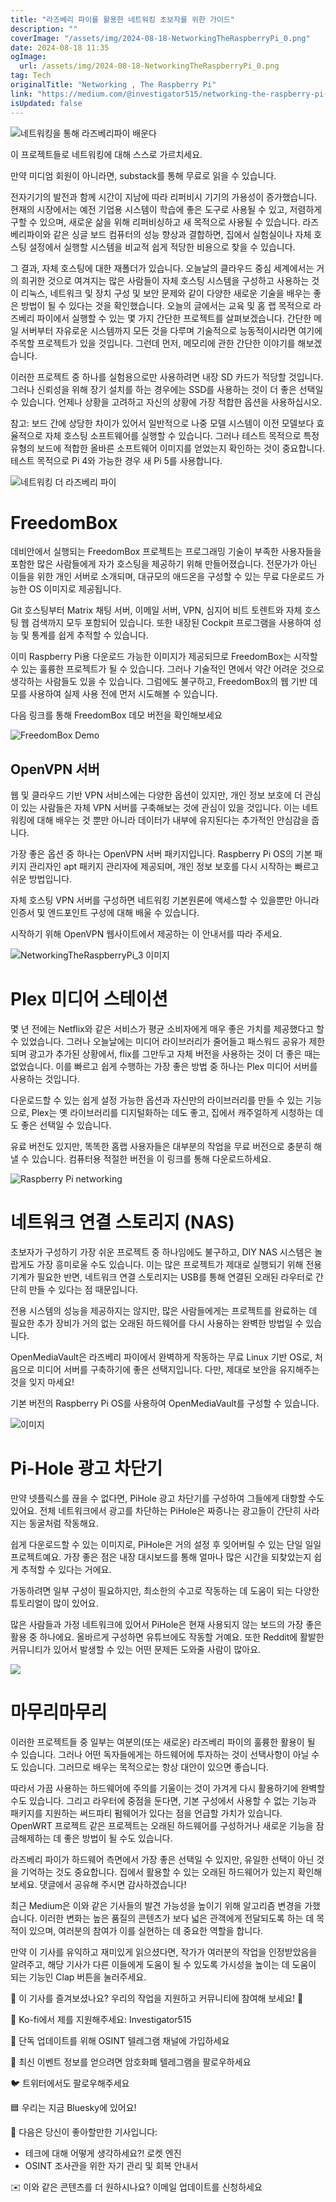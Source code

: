 ```yaml
---
title: "라즈베리 파이를 활용한 네트워킹 초보자를 위한 가이드"
description: ""
coverImage: "/assets/img/2024-08-18-NetworkingTheRaspberryPi_0.png"
date: 2024-08-18 11:35
ogImage: 
  url: /assets/img/2024-08-18-NetworkingTheRaspberryPi_0.png
tag: Tech
originalTitle: "Networking , The Raspberry Pi"
link: "https://medium.com/@investigator515/networking-the-raspberry-pi-b23a1f0b96a3"
isUpdated: false
---
```



![네트워킹을 통해 라즈베리파이 배운다](/assets/img/2024-08-18-NetworkingTheRaspberryPi_0.png)

이 프로젝트들로 네트워킹에 대해 스스로 가르치세요.

만약 미디엄 회원이 아니라면, substack를 통해 무료로 읽을 수 있습니다.

전자기기의 발전과 함께 시간이 지남에 따라 리퍼비시 기기의 가용성이 증가했습니다. 현재의 시장에서는 예전 기업용 시스템이 학습에 좋은 도구로 사용될 수 있고, 저렴하게 구할 수 있으며, 새로운 삶을 위해 리퍼비싱하고 새 목적으로 사용될 수 있습니다. 라즈베리파이와 같은 싱글 보드 컴퓨터의 성능 향상과 결합하면, 집에서 실험실이나 자체 호스팅 설정에서 실행할 시스템을 비교적 쉽게 적당한 비용으로 찾을 수 있습니다.

<div class="content-ad"></div>

그 결과, 자체 호스팅에 대한 재폴더가 있습니다. 오늘날의 클라우드 중심 세계에서는 거의 희귀한 것으로 여겨지는 많은 사람들이 자체 호스팅 시스템을 구성하고 사용하는 것이 리눅스, 네트워크 및 장치 구성 및 보안 문제와 같이 다양한 새로운 기술을 배우는 좋은 방법이 될 수 있다는 것을 확인했습니다. 오늘의 글에서는 교육 및 홈 랩 목적으로 라즈베리 파이에서 실행할 수 있는 몇 가지 간단한 프로젝트를 살펴보겠습니다. 간단한 메일 서버부터 자유로운 시스템까지 모든 것을 다루며 기술적으로 능동적이시라면 여기에 주목할 프로젝트가 있을 것입니다. 그런데 먼저, 메모리에 관한 간단한 이야기를 해보겠습니다.

이러한 프로젝트 중 하나를 실험용으로만 사용하려면 내장 SD 카드가 적당할 것입니다. 그러나 신뢰성을 위해 장기 설치를 하는 경우에는 SSD를 사용하는 것이 더 좋은 선택일 수 있습니다. 언제나 상황을 고려하고 자신의 상황에 가장 적합한 옵션을 사용하십시오.

참고: 보드 간에 상당한 차이가 있어서 일반적으로 나중 모델 시스템이 이전 모델보다 효율적으로 자체 호스팅 소프트웨어를 실행할 수 있습니다. 그러나 테스트 목적으로 특정 유형의 보드에 적합한 올바른 소프트웨어 이미지를 얻었는지 확인하는 것이 중요합니다. 테스트 목적으로 Pi 4와 가능한 경우 새 Pi 5를 사용합니다.

![네트워킹 더 라즈베리 파이](/assets/img/2024-08-18-NetworkingTheRaspberryPi_1.png)

<div class="content-ad"></div>

# FreedomBox

데비안에서 실행되는 FreedomBox 프로젝트는 프로그래밍 기술이 부족한 사용자들을 포함한 많은 사람들에게 자가 호스팅을 제공하기 위해 만들어졌습니다. 전문가가 아닌 이들을 위한 개인 서버로 소개되며, 대규모의 애드온을 구성할 수 있는 무료 다운로드 가능한 OS 이미지로 제공됩니다.

Git 호스팅부터 Matrix 채팅 서버, 이메일 서버, VPN, 심지어 비트 토렌트와 자체 호스팅 웹 검색까지 모두 포함되어 있습니다. 또한 내장된 Cockpit 프로그램을 사용하여 성능 및 통계를 쉽게 추적할 수 있습니다.

이미 Raspberry Pi용 다운로드 가능한 이미지가 제공되므로 FreedomBox는 시작할 수 있는 훌륭한 프로젝트가 될 수 있습니다. 그러나 기술적인 면에서 약간 어려운 것으로 생각하는 사람들도 있을 수 있습니다. 그럼에도 불구하고, FreedomBox의 웹 기반 데모를 사용하여 실제 사용 전에 먼저 시도해볼 수 있습니다.

<div class="content-ad"></div>

다음 링크를 통해 FreedomBox 데모 버전을 확인해보세요

![FreedomBox Demo](/assets/img/2024-08-18-NetworkingTheRaspberryPi_2.png)

## OpenVPN 서버

웹 및 클라우드 기반 VPN 서비스에는 다양한 옵션이 있지만, 개인 정보 보호에 더 관심이 있는 사람들은 자체 VPN 서버를 구축해보는 것에 관심이 있을 것입니다. 이는 네트워킹에 대해 배우는 것 뿐만 아니라 데이터가 내부에 유지된다는 추가적인 안심감을 줍니다.

<div class="content-ad"></div>

가장 좋은 옵션 중 하나는 OpenVPN 서버 패키지입니다. Raspberry Pi OS의 기본 패키지 관리자인 apt 패키지 관리자에 제공되며, 개인 정보 보호를 다시 시작하는 빠르고 쉬운 방법입니다.

자체 호스팅 VPN 서버를 구성하면 네트워킹 기본원론에 액세스할 수 있을뿐만 아니라 인증서 및 엔드포인트 구성에 대해 배울 수 있습니다.

시작하기 위해 OpenVPN 웹사이트에서 제공하는 이 안내서를 따라 주세요.

![NetworkingTheRaspberryPi_3 이미지](/assets/img/2024-08-18-NetworkingTheRaspberryPi_3.png)

<div class="content-ad"></div>

# Plex 미디어 스테이션

몇 년 전에는 Netflix와 같은 서비스가 평균 소비자에게 매우 좋은 가치를 제공했다고 할 수 있었습니다. 그러나 오늘날에는 미디어 라이브러리가 줄어들고 패스워드 공유가 제한되며 광고가 추가된 상황에서, flix를 그만두고 자체 버전을 사용하는 것이 더 좋은 때는 없었습니다. 이를 빠르고 쉽게 수행하는 가장 좋은 방법 중 하나는 Plex 미디어 서버를 사용하는 것입니다.

다운로드할 수 있는 쉽게 설정 가능한 옵션과 자신만의 라이브러리를 만들 수 있는 기능으로, Plex는 옛 라이브러리를 디지털화하는 데도 좋고, 집에서 캐주얼하게 시청하는 데도 좋은 선택일 수 있습니다.

유료 버전도 있지만, 똑똑한 홈랩 사용자들은 대부분의 작업을 무료 버전으로 충분히 해낼 수 있습니다. 컴퓨터용 적절한 버전을 이 링크를 통해 다운로드하세요.

<div class="content-ad"></div>

![Raspberry Pi networking](/assets/img/2024-08-18-NetworkingTheRaspberryPi_4.png)

# 네트워크 연결 스토리지 (NAS)

초보자가 구성하기 가장 쉬운 프로젝트 중 하나임에도 불구하고, DIY NAS 시스템은 놀랍게도 가장 흥미로울 수도 있습니다. 이는 많은 프로젝트가 제대로 실행되기 위해 전용 기계가 필요한 반면, 네트워크 연결 스토리지는 USB를 통해 연결된 오래된 라우터로 간단히 만들 수 있다는 점 때문입니다.

전용 시스템의 성능을 제공하지는 않지만, 많은 사람들에게는 프로젝트를 완료하는 데 필요한 추가 장비가 거의 없는 오래된 하드웨어를 다시 사용하는 완벽한 방법일 수 있습니다.

<div class="content-ad"></div>

OpenMediaVault은 라즈베리 파이에서 완벽하게 작동하는 무료 Linux 기반 OS로, 처음으로 미디어 서버를 구축하기에 좋은 선택지입니다. 다만, 제대로 보안을 유지해주는 것을 잊지 마세요!

기본 버전의 Raspberry Pi OS를 사용하여 OpenMediaVault를 구성할 수 있습니다.

![이미지](/assets/img/2024-08-18-NetworkingTheRaspberryPi_5.png)

# Pi-Hole 광고 차단기

<div class="content-ad"></div>

만약 넷플릭스를 끊을 수 없다면, PiHole 광고 차단기를 구성하여 그들에게 대항할 수도 있어요. 전체 네트워크에서 광고를 차단하는 PiHole은 짜증나는 광고들이 간단히 사라지는 동굴처럼 작동해요.

쉽게 다운로드할 수 있는 이미지로, PiHole은 거의 설정 후 잊어버릴 수 있는 단일 일일 프로젝트예요. 가장 좋은 점은 내장 대시보드를 통해 얼마나 많은 시간을 되찾았는지 쉽게 추적할 수 있다는 거에요.

가동하려면 일부 구성이 필요하지만, 최소한의 수고로 작동하는 데 도움이 되는 다양한 튜토리얼이 많이 있어요.

많은 사람들과 가정 네트워크에 있어서 PiHole은 현재 사용되지 않는 보드의 가장 좋은 활용 중 하나에요. 올바르게 구성하면 유튜브에도 작동할 거예요. 또한 Reddit에 활발한 커뮤니티가 있어서 발생할 수 있는 어떤 문제든 도와줄 사람이 많아요.

<div class="content-ad"></div>

<img src="/assets/img/2024-08-18-NetworkingTheRaspberryPi_6.png" />

# 마무리마무리

이러한 프로젝트들 중 일부는 여분의(또는 새로운) 라즈베리 파이의 훌륭한 활용이 될 수 있습니다. 그러나 어떤 독자들에게는 하드웨어에 투자하는 것이 선택사항이 아닐 수도 있습니다. 그러므로 배우는 목적으로는 항상 대안이 있으면 좋습니다.

따라서 가끔 사용하는 하드웨어에 주의를 기울이는 것이 가겨게 다시 활용하기에 완벽할 수도 있습니다. 그리고 라우터에 중점을 둔다면, 기본 구성에서 사용할 수 없는 기능과 패키지를 지원하는 써드파티 펌웨어가 있다는 점을 언급할 가치가 있습니다. OpenWRT 프로젝트 같은 프로젝트는 오래된 하드웨어를 구성하거나 새로운 기능을 잠금해제하는 데 좋은 방법이 될 수도 있습니다.

<div class="content-ad"></div>

라즈베리 파이가 하드웨어 측면에서 가장 좋은 선택일 수 있지만, 유일한 선택이 아닌 것을 기억하는 것도 중요합니다. 집에서 활용할 수 있는 오래된 하드웨어가 있는지 확인해 보세요. 댓글에서 공유해 주시면 감사하겠습니다!

최근 Medium은 이와 같은 기사들의 발견 가능성을 높이기 위해 알고리즘 변경을 가했습니다. 이러한 변화는 높은 품질의 콘텐츠가 보다 넓은 관객에게 전달되도록 하는 데 목적이 있으며, 여러분의 참여가 이를 실현하는 데 중요한 역할을 합니다.

만약 이 기사를 유익하고 재미있게 읽으셨다면, 작가가 여러분의 작업을 인정받았음을 알려주고, 해당 기사가 다른 이들에게 도움이 될 수 있도록 가시성을 높이는 데 도움이 되는 기능인 Clap 버튼을 눌러주세요.

🌟 이 기사를 즐겨보셨나요? 우리의 작업을 지원하고 커뮤니티에 참여해 보세요! 🌟

<div class="content-ad"></div>

💙 Ko-fi에서 제를 지원해주세요: Investigator515

📢 단독 업데이트를 위해 OSINT 텔레그램 채널에 가입하세요

📢 최신 이벤트 정보를 얻으려면 암호화폐 텔레그램을 팔로우하세요

🐦 트위터에서도 팔로우해주세요

<div class="content-ad"></div>

🟦 우리는 지금 Bluesky에 있어요!

🔗 다음은 당신이 좋아할만한 기사입니다:

- 테크에 대해 어떻게 생각하세요?! 로켓 엔진
- OSINT 조사관을 위한 자기 관리 및 회복 안내서

✉️ 이와 같은 콘텐츠를 더 원하시나요? 이메일 업데이트를 신청하세요